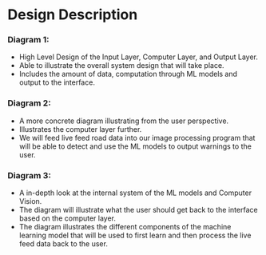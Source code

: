 # Design Description 

### Diagram 1: 
* High Level Design of the Input Layer, Computer Layer, and Output Layer.
* Able to illustrate the overall system design that will take place.
* Includes the amount of data, computation through ML models and output to the interface.

### Diagram 2: 
* A more concrete diagram illustrating from the user perspective. 
* Illustrates the computer layer further.
* We will feed live feed road data into our image processing program that will be able to detect and use the ML models to output warnings to the user.

### Diagram 3: 
* A in-depth look at the internal system of the ML models and Computer Vision. 
* The diagram will illustrate what the user should get back to the interface based on the computer layer.
* The diagram illustrates the different components of the machine learning model that will be used to first learn and then process the live feed data back to the user. 


